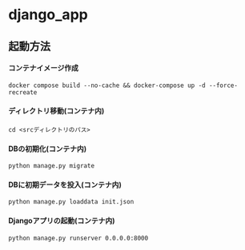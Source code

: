 # django_app
## 起動方法
#### コンテナイメージ作成
```
docker compose build --no-cache && docker-compose up -d --force-recreate
```
#### ディレクトリ移動(コンテナ内)
```
cd <srcディレクトリのパス>
```

#### DBの初期化(コンテナ内)
```
python manage.py migrate
```

#### DBに初期データを投入(コンテナ内)
```
python manage.py loaddata init.json
```

#### Djangoアプリの起動(コンテナ内)
```
python manage.py runserver 0.0.0.0:8000
```